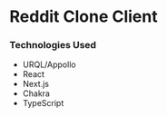 # Reddit Clone Client

### Technologies Used

- URQL/Appollo
- React
- Next.js
- Chakra
- TypeScript
